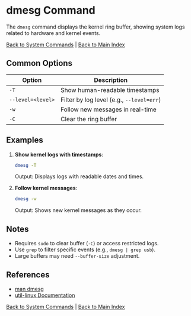 # dmesg Command

The `dmesg` command displays the kernel ring buffer, showing system logs related to hardware and kernel events.

[Back to System Commands](../system.md) | [Back to Main Index](../../README.md)

## Common Options

| Option | Description |
|--------|-------------|
| `-T` | Show human-readable timestamps |
| `--level=<level>` | Filter by log level (e.g., `--level=err`) |
| `-w` | Follow new messages in real-time |
| `-C` | Clear the ring buffer |

## Examples

1. **Show kernel logs with timestamps**:
   ```bash
   dmesg -T
   ```
   Output: Displays logs with readable dates and times.

2. **Follow kernel messages**:
   ```bash
   dmesg -w
   ```
   Output: Shows new kernel messages as they occur.

## Notes
- Requires `sudo` to clear buffer (`-C`) or access restricted logs.
- Use `grep` to filter specific events (e.g., `dmesg | grep usb`).
- Large buffers may need `--buffer-size` adjustment.

## References
- [man dmesg](https://man7.org/linux/man-pages/man8/dmesg.8.html)
- [util-linux Documentation](https://www.kernel.org/doc/html/latest/)

[Back to System Commands](../system.md) | [Back to Main Index](../../README.md)